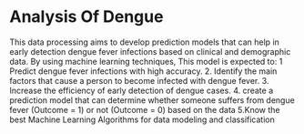 # Analysis Of Dengue 

This data processing aims to develop prediction models that can help in early detection dengue fever infections based on clinical and demographic data.
By using machine learning techniques, This model is expected to:
1 Predict dengue fever infections with high accuracy.
2. Identify the main factors that cause a person to become infected with dengue fever.
3. Increase the efficiency of early detection of dengue cases.
4. create a prediction model that can determine whether someone suffers from dengue fever (Outcome = 1) or not (Outcome = 0) based on the data
5.Know the best Machine Learning Algorithms for data modeling and classification
